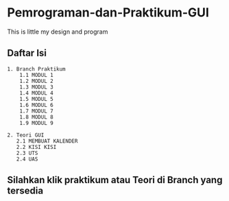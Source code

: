 # Pemrograman-dan-Praktikum-GUI
This is little my design and program

## Daftar Isi 
    1. Branch Praktikum 
        1.1 MODUL 1
        1.2 MODUL 2
        1.3 MODUL 3
        1.4 MODUL 4
        1.5 MODUL 5
        1.6 MODUL 6
        1.7 MODUL 7
        1.8 MODUL 8
        1.9 MODUL 9
        
    2. Teori GUI
       2.1 MEMBUAT KALENDER
       2.2 KISI KISI
       2.3 UTS
       2.4 UAS
       

## Silahkan klik praktikum atau Teori di Branch yang tersedia 

